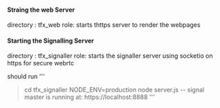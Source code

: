 #### Straing the web Server

directory : tfx_web
role: starts thttps server to render the webpages 


#### Starting the Signalling Server

directory : tfx_signaller
role: starts the signaller server using socketio on https for secure webrtc 

should run
'''
> cd tfx_signaller
> NODE_ENV=production node server.js
-- signal master is running at: https://localhost:8888
'''